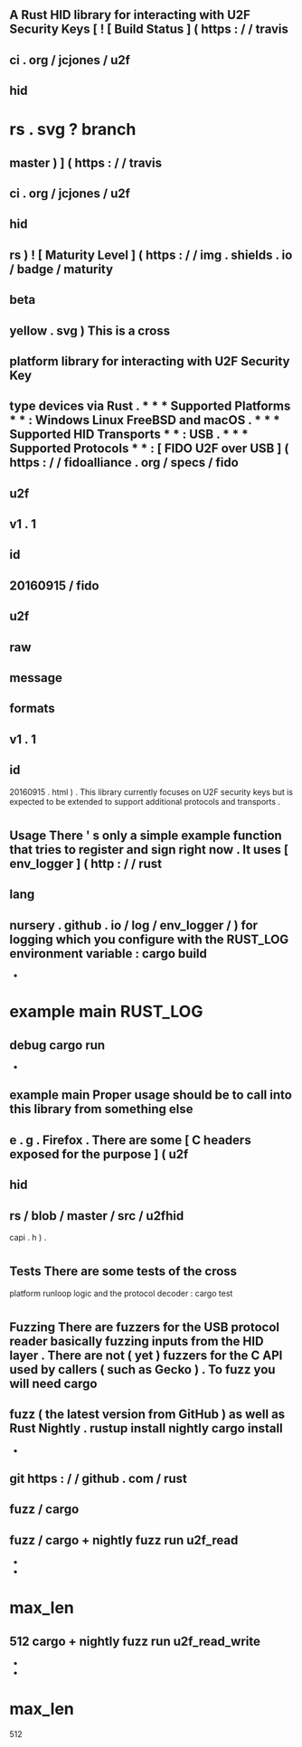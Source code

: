 #
A
Rust
HID
library
for
interacting
with
U2F
Security
Keys
[
!
[
Build
Status
]
(
https
:
/
/
travis
-
ci
.
org
/
jcjones
/
u2f
-
hid
-
rs
.
svg
?
branch
=
master
)
]
(
https
:
/
/
travis
-
ci
.
org
/
jcjones
/
u2f
-
hid
-
rs
)
!
[
Maturity
Level
]
(
https
:
/
/
img
.
shields
.
io
/
badge
/
maturity
-
beta
-
yellow
.
svg
)
This
is
a
cross
-
platform
library
for
interacting
with
U2F
Security
Key
-
type
devices
via
Rust
.
*
*
*
Supported
Platforms
*
*
:
Windows
Linux
FreeBSD
and
macOS
.
*
*
*
Supported
HID
Transports
*
*
:
USB
.
*
*
*
Supported
Protocols
*
*
:
[
FIDO
U2F
over
USB
]
(
https
:
/
/
fidoalliance
.
org
/
specs
/
fido
-
u2f
-
v1
.
1
-
id
-
20160915
/
fido
-
u2f
-
raw
-
message
-
formats
-
v1
.
1
-
id
-
20160915
.
html
)
.
This
library
currently
focuses
on
U2F
security
keys
but
is
expected
to
be
extended
to
support
additional
protocols
and
transports
.
#
#
Usage
There
'
s
only
a
simple
example
function
that
tries
to
register
and
sign
right
now
.
It
uses
[
env_logger
]
(
http
:
/
/
rust
-
lang
-
nursery
.
github
.
io
/
log
/
env_logger
/
)
for
logging
which
you
configure
with
the
RUST_LOG
environment
variable
:
cargo
build
-
-
example
main
RUST_LOG
=
debug
cargo
run
-
-
example
main
Proper
usage
should
be
to
call
into
this
library
from
something
else
-
e
.
g
.
Firefox
.
There
are
some
[
C
headers
exposed
for
the
purpose
]
(
u2f
-
hid
-
rs
/
blob
/
master
/
src
/
u2fhid
-
capi
.
h
)
.
#
#
Tests
There
are
some
tests
of
the
cross
-
platform
runloop
logic
and
the
protocol
decoder
:
cargo
test
#
#
Fuzzing
There
are
fuzzers
for
the
USB
protocol
reader
basically
fuzzing
inputs
from
the
HID
layer
.
There
are
not
(
yet
)
fuzzers
for
the
C
API
used
by
callers
(
such
as
Gecko
)
.
To
fuzz
you
will
need
cargo
-
fuzz
(
the
latest
version
from
GitHub
)
as
well
as
Rust
Nightly
.
rustup
install
nightly
cargo
install
-
-
git
https
:
/
/
github
.
com
/
rust
-
fuzz
/
cargo
-
fuzz
/
cargo
+
nightly
fuzz
run
u2f_read
-
-
-
max_len
=
512
cargo
+
nightly
fuzz
run
u2f_read_write
-
-
-
max_len
=
512
